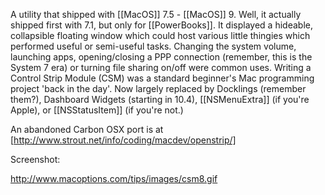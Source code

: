 A utility that shipped with [[MacOS]] 7.5 - [[MacOS]] 9. Well, it actually shipped first with 7.1, but only for [[PowerBooks]]. It displayed a hideable, collapsible floating window which could host various little thingies which performed useful or semi-useful tasks. Changing the system volume, launching apps, opening/closing a PPP connection (remember, this is the System 7 era) or turning file sharing on/off were common uses. Writing a Control Strip Module (CSM) was a standard beginner's Mac programming project 'back in the day'. Now largely replaced by Docklings (remember them?), Dashboard Widgets (starting in 10.4), [[NSMenuExtra]] (if you're Apple), or [[NSStatusItem]] (if you're not.)

An abandoned Carbon OSX port is at [http://www.strout.net/info/coding/macdev/openstrip/]

Screenshot:

http://www.macoptions.com/tips/images/csm8.gif
